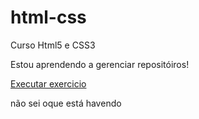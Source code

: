 # html-css
 Curso Html5 e CSS3
 
 Estou aprendendo a gerenciar repositóiros!

 <a href="https://emanuel1811.github.io/html-css/exercicios/ex002/index.html">Executar exercicio</a>

 não sei oque está havendo 
